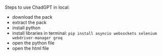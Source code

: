 Steps to use ChadGPT in local:
- download the pack
- extract the pack
- install python
- install libraries in terminal:
  ```pip install asyncio websockets selenium webdriver-manager groq```
- open the python file
- open the html file
